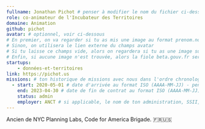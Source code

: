 ```yaml
---
fullname: Jonathan Pichot # penser à modifier le nom du fichier ci-dessus en prenom.nom.md !
role: co-animateur de l'Incubateur des Territoires
domaine: Animation
github: pichot
avatar: # optionnel, voir ci-dessous
# En premier, on va regarder si tu as mis une image au format prenom.nom dans /img/authors/
# Sinon, on utilisera le lien externe du champs avatar
# Si tu laisse ce champs vide, alors on regardera si tu as une image sur GitHub
# Enfin, si aucune image n'est trouvée, alors la fiole beta.gouv.fr sera utilisée sur la page communauté
startups:
    - données-et-territoires
link: https://pichot.us
missions: # ton historique de missions avec nous dans l'ordre chronologique. Remplis déjà la première pour commencer !
  - start: 2020-05-01 # date d'arrivée au format ISO (AAAA-MM-JJ) - pense à bien garder les '' !
    end: 2023-04-30 # date de fin de contrat au format ISO (AAAA-MM-JJ) - pense à bien garder les '' !
    status: admin
    employer: ANCT # si applicable, le nom de ton administration, SSII, etc.
---
```


Ancien de NYC Planning Labs, Code for America Brigade. 🇫🇷🇺🇸
